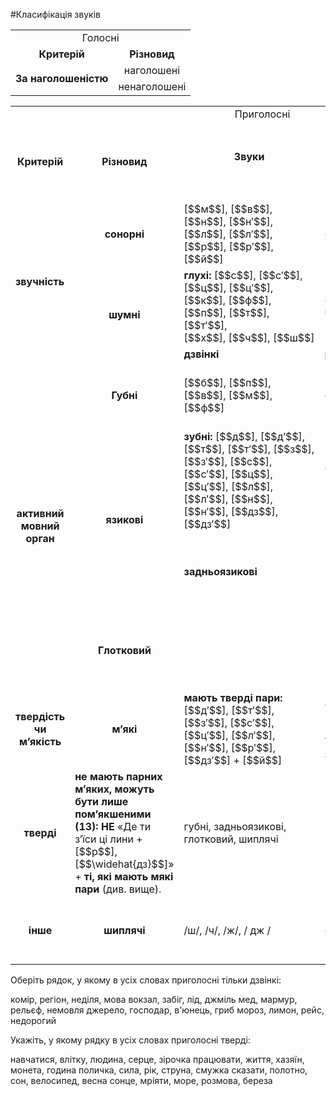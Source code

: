 #Класифікація звуків

<table>
<tr>
	<td colspan="2"><center><span class="p1">Голосні</span></center></td>
</tr>
  <tr>
		<td><center><b>Критерій</b></center></td>
		<td><center><b>Різновид</b></center></td>
  </tr>
  <tr>
  	<td rowspan="2" class="row-span"><center><b>За наголошеністю</b></center></td>
  <td><center>наголошені</center></td>
  <tr><td><center>ненаголошені</center></td></tr>
</table>

<table>
<col width="15%">
<col width="25%">
<col width="25%">
<col width="35%">
  <tr>
  <td colspan="5"><center><span class="p1">Приголосні</b></center></td>
  </tr>
  <tr>
  <td><center><b>Критерій</b></center></td>
  <td><center><b>Різновид</b></center></td> 
  <td><center><b>Звуки</p></center></td> 
  <td><center><b>Як запам’ятати</b></center></td> 
  <td><center><b>Для чого мені це знати?</b> (зв’язок із іншими розділами мовознавства)</center></td> 
  <tr>
	<td rowspan="3" class="row-span"><b>звучність</b></td>
	<td><center><b>cонорні</b></center></td>
	<td><span style="white-space: nowrap">[$$м$$],</span> <span style="white-space: nowrap">[$$в$$],</span> <span style="white-space: nowrap">[$$н$$],</span> <span style="white-space: nowrap">[$$н′$$],</span> <span style="white-space: nowrap">[$$л$$],</span> <span style="white-space: nowrap">[$$л′$$],</span> <span style="white-space: nowrap">[$$р$$],</span> <span style="white-space: nowrap">[$$р′$$],</span> <span style="white-space: nowrap">[$$й$$]</span></td>
	<td>«Ми винили рай»</td>
	<td rowspan="3" class="row-span">
		орфоепія (уподібнення звуків), орфографія (правопис дзвінких і глухих приголосних, правопис префіксів)
	</td>
  </tr>
  <tr>
  	<td rowspan="2" class="row-span">
  		<center><b>шумні</b></center>
  	</td>
  	<td>
  		<b>глухі:</b> <span style="white-space: nowrap">[$$с$$],</span> <span style="white-space: nowrap">[$$с′$$],</span> <span style="white-space: nowrap">[$$ц$$],</span> <span style="white-space: nowrap">[$$ц′$$],</span> <span style="white-space: nowrap">[$$к$$],</span> <span style="white-space: nowrap">[$$ф$$],</span> <span style="white-space: nowrap">[$$п$$],</span> <span style="white-space: nowrap">[$$т$$],</span> <span style="white-space: nowrap">[$$т′$$],</span> <span style="white-space: nowrap">[$$х$$], <span style="white-space: nowrap">[$$ч$$],</span> <span style="white-space: nowrap">[$$ш$$]</span>
  	</td>
  	<td>
  		«Усе це кафе, птах і чаша»
  	</td>
  </tr>
  <tr>
  	<td><b>дзвінкі</b></td>
  	<td>решта</td>
  </tr>
  <tr>
  	<td rowspan="4" class="row-span"><center><b>активний мовний орган</b></center></td>
  	<td><center><b>Губні</b></center></td>
  	<td><span style="white-space: nowrap">[$$б$$],</span> <span style="white-space: nowrap">[$$п$$],</span> <span style="white-space: nowrap">[$$в$$],</span> <span style="white-space: nowrap">[$$м$$],</span> <span style="white-space: nowrap">[$$ф$$]</span></td>
  	<td>«Мавпа Буф»</td>
  	<td>орфоепія (пом’якшення приголосних), орфографія (апостроф)</td>
  </tr>
  <tr>
  	<td rowspan="2" class="row-span"><center><b>язикові</b></center></td>
  	<td><b>зубні:</b> <span style="white-space: nowrap">[$$д$$],</span> <span style="white-space: nowrap">[$$д′$$],</span> <span style="white-space: nowrap">[$$т$$],</span> <span style="white-space: nowrap">[$$т′$$],</span> <span style="white-space: nowrap">[$$з$$],</span> <span style="white-space: nowrap">[$$з′$$],</span> <span style="white-space: nowrap">[$$с$$],</span> <span style="white-space: nowrap">[$$с′$$],</span> <span style="white-space: nowrap">[$$ц$$],</span> <span style="white-space: nowrap">[$$ц′$$],</span> <span style="white-space: nowrap">[$$л$$],</span> <span style="white-space: nowrap">[$$л′$$],</span> <span style="white-space: nowrap">[$$н$$],</span> <span style="white-space: nowrap">[$$н′$$],</span> <span style="white-space: nowrap">[$$дз$$],</span> <span style="white-space: nowrap">[$$дз′$$]</span></td>
  	<td>«Де ти з’їси ці лини» + <span style="white-space: nowrap">[$$\widehat{дз}$$]</span></td>
  	<td>орфографія (подовження, м’який знак)</td>
  </tr>
  <tr>
  	<td><b>задньоязикові</b></td>
  	<td><span style="white-space: nowrap">[$$ґ$$],</span> <span style="white-space: nowrap">[$$к$$],</span> <span style="white-space: nowrap">[$$х$$]</span></td>
  	<td>орфоепія (пом’якшення приголосних), орфографія (апостроф, м’який знак)</td>
  </tr>
  <tr>
  	<td><center><b>Глотковий</b></center></td>
  	<td></td>
  	<td><span style="white-space: nowrap">[$$г$$]</span></td>
  	<td>орфоепія (пом’якшення приголосних), орфографія (апостроф, м’який знак)</td>
  </tr>
  <tr>
  	<td><center><b>твердість чи м’якість</b></center></td>
  	<td><center><b>м’які</b></center></td>
  	<td><b>мають тверді пари:</b> <span style="white-space: nowrap">[$$д′$$],</span> <span style="white-space: nowrap">[$$т′$$],</span> <span style="white-space: nowrap">[$$з′$$],</span> <span style="white-space: nowrap">[$$с′$$],</span> <span style="white-space: nowrap">[$$ц′$$],</span> <span style="white-space: nowrap">[$$л′$$],</span> <span style="white-space: nowrap">[$$н′$$],</span> <span style="white-space: nowrap">[$$р′$$],</span> <span style="white-space: nowrap">[$$дз′$$]</span> + <span style="white-space: nowrap">[$$й$$]</span></td>
  	<td>«Де ти з’їси ці лини + <span style="white-space: nowrap">[$$р$$],</span> <span style="white-space: nowrap">[$$\widehat{дз}$$]».</span><br>
  	<span class="p1">УВАГА!</span> <span style="white-space: nowrap">[$$й$$]</span> – завжди м’який</td>
  	<td rowspan="2" class="row-span">орфоепія (м’якість і пом’якшення приголосних), орфографія (апостроф, м’який знак)</td>
  </tr>
  <tr>
  	<td><center><b>тверді</b></center></td>
  	<td><b>не мають парних м’яких, можуть бути лише пом’якшеними (13):</b> <b>НЕ</b> «Де ти з’їси ці лини + <span style="white-space: nowrap">[$$р$$],</span> <span style="white-space: nowrap">[$$\widehat{дз}$$]</span>» + <b>ті, які мають мякі пари</b> (див. вище).</td>
  	<td>губні, задньоязикові, глотковий, шиплячі</td>
  	<td></td>
  </tr>
  <tr>
  	<td><center><b>інше</b></center></td>
  	<td><center><b>шиплячі</b></center></td>
  	<td>/ш/, /ч/, /ж/, / дж /</td>
  	<td>«Ще їжджу»</td>
  	<td>орфоепія (пом’якшення приголосних), орфографія (подовження)</td>
  </tr>
</table>

<quiz name="Запитання та завдання">
<question>
        <p>Оберіть рядок, у якому в усіх словах приголосні тільки дзвінкі:</p>
        <answer> комір, регіон, неділя, мова</answer>
        <answer  correct> вокзал, забіг, лід, джміль</answer>
        <answer> мед, мармур, рельєф, немовля</answer>
        <answer> джерело, господар, в'юнець, гриб</answer>
        <answer> мороз, лимон, рейс, недорогий</answer>
    </question>
<question>
        <p>Укажіть, у якому рядку в усіх словах приголосні тверді:</p>
        <answer>  навчатися, влітку, людина, серце, зірочка</answer>
        <answer> працювати, життя, хазяїн, монета, година</answer>
        <answer> поличка, сила, рік, струна, смужка</answer>
        <answer correct> сказати, полотно, сон, велосипед, весна</answer>
        <answer> сонце, мріяти, море, розмова, береза</answer>
    </question>
</quiz>